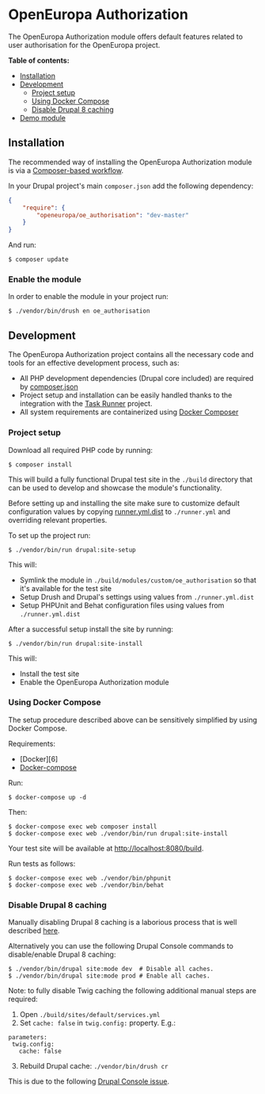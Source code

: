 # OpenEuropa Authorization

The OpenEuropa Authorization module offers default features related to user authorisation for the OpenEuropa project.

**Table of contents:**

- [Installation](#installation)
- [Development](#development)
  - [Project setup](#project-setup)
  - [Using Docker Compose](#using-docker-compose)
  - [Disable Drupal 8 caching](#disable-drupal-8-caching)
- [Demo module](#demo-module)

## Installation

The recommended way of installing the OpenEuropa Authorization module is via a [Composer-based workflow][2].

In your Drupal project's main `composer.json` add the following dependency:

```json
{
    "require": {
        "openeuropa/oe_authorisation": "dev-master"
    }
}
```

And run:

```
$ composer update
```

### Enable the module

In order to enable the module in your project run:

```
$ ./vendor/bin/drush en oe_authorisation
```

## Development

The OpenEuropa Authorization project contains all the necessary code and tools for an effective development process,
such as:

- All PHP development dependencies (Drupal core included) are required by [composer.json](composer.json)
- Project setup and installation can be easily handled thanks to the integration with the [Task Runner][3] project.
- All system requirements are containerized using [Docker Composer][4]

### Project setup

Download all required PHP code by running:

```
$ composer install
```

This will build a fully functional Drupal test site in the `./build` directory that can be used to develop and showcase
the module's functionality.

Before setting up and installing the site make sure to customize default configuration values by copying [runner.yml.dist](runner.yml.dist)
to `./runner.yml` and overriding relevant properties.

To set up the project run:

```
$ ./vendor/bin/run drupal:site-setup
```

This will:

- Symlink the module in  `./build/modules/custom/oe_authorisation` so that it's available for the test site
- Setup Drush and Drupal's settings using values from `./runner.yml.dist`
- Setup PHPUnit and Behat configuration files using values from `./runner.yml.dist`

After a successful setup install the site by running:

```
$ ./vendor/bin/run drupal:site-install
```

This will:

- Install the test site
- Enable the OpenEuropa Authorization module

### Using Docker Compose

The setup procedure described above can be sensitively simplified by using Docker Compose.

Requirements:

- [Docker][6]
- [Docker-compose][7]

Run:

```
$ docker-compose up -d
```

Then:

```
$ docker-compose exec web composer install
$ docker-compose exec web ./vendor/bin/run drupal:site-install
```

Your test site will be available at [http://localhost:8080/build](http://localhost:8080/build).

Run tests as follows:

```
$ docker-compose exec web ./vendor/bin/phpunit
$ docker-compose exec web ./vendor/bin/behat
```

### Disable Drupal 8 caching

Manually disabling Drupal 8 caching is a laborious process that is well described [here][8].

Alternatively you can use the following Drupal Console commands to disable/enable Drupal 8 caching:

```
$ ./vendor/bin/drupal site:mode dev  # Disable all caches.
$ ./vendor/bin/drupal site:mode prod # Enable all caches.
```

Note: to fully disable Twig caching the following additional manual steps are required:

1. Open `./build/sites/default/services.yml`
2. Set `cache: false` in `twig.config:` property. E.g.:
```
parameters:
 twig.config:
   cache: false
```
3. Rebuild Drupal cache: `./vendor/bin/drush cr`

This is due to the following [Drupal Console issue][9].

[2]: https://www.drupal.org/docs/develop/using-composer/using-composer-to-manage-drupal-site-dependencies#managing-contributed
[3]: https://github.com/openeuropa/task-runner
[4]: https://docs.docker.com/compose
[7]: https://www.drupal.org/project/config_devel
[8]: https://www.drupal.org/node/2598914
[9]: https://github.com/hechoendrupal/drupal-console/issues/3854
[10]: https://www.drupal.org/docs/8/extending-drupal-8/installing-drupal-8-modules
[11]: https://www.drush.org/
